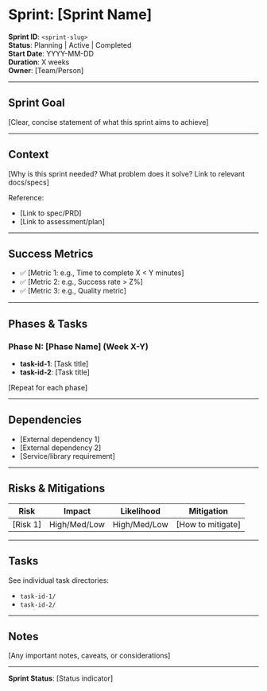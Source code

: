 # Sprint: [Sprint Name]

**Sprint ID**: `<sprint-slug>`  
**Status**: Planning | Active | Completed  
**Start Date**: YYYY-MM-DD  
**Duration**: X weeks  
**Owner**: [Team/Person]

---

## Sprint Goal

[Clear, concise statement of what this sprint aims to achieve]

---

## Context

[Why is this sprint needed? What problem does it solve? Link to relevant docs/specs]

Reference:
- [Link to spec/PRD]
- [Link to assessment/plan]

---

## Success Metrics

- ✅ [Metric 1: e.g., Time to complete X < Y minutes]
- ✅ [Metric 2: e.g., Success rate > Z%]
- ✅ [Metric 3: e.g., Quality metric]

---

## Phases & Tasks

### Phase N: [Phase Name] (Week X-Y)
- **task-id-1**: [Task title]
- **task-id-2**: [Task title]

[Repeat for each phase]

---

## Dependencies

- [External dependency 1]
- [External dependency 2]
- [Service/library requirement]

---

## Risks & Mitigations

| Risk | Impact | Likelihood | Mitigation |
|------|--------|------------|------------|
| [Risk 1] | High/Med/Low | High/Med/Low | [How to mitigate] |

---

## Tasks

See individual task directories:
- `task-id-1/`
- `task-id-2/`

---

## Notes

[Any important notes, caveats, or considerations]

---

**Sprint Status**: [Status indicator]
